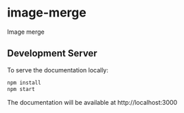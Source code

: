 # image-merge
Image merge

## Development Server

To serve the documentation locally:

```bash
npm install
npm start
```

The documentation will be available at http://localhost:3000
